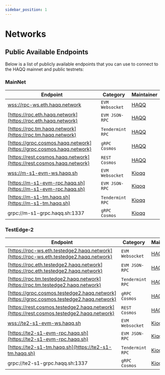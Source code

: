 ```yaml
---
sidebar_position: 1
---
```


# Networks

## Public Available Endpoints

Below is a list of publicly available endpoints that you can use to connect to the HAQQ mainnet and public testnets:

### MainNet

| Endpoint                                                             | Category         | Maintainer                        |
| -------------------------------------------------------------------- | ---------------- | --------------------------------- |
| [wss://rpc-ws.eth.haqq.network](wss://rpc-ws.eth.haqq.network)       | `EVM Websocket`  | [HAQQ](https://haqq.network)      |
| [https://rpc.eth.haqq.network](https://rpc.eth.haqq.network)         | `EVM JSON-RPC`   | [HAQQ](https://haqq.network)      |
| [https://rpc.tm.haqq.network](https://rpc.tm.haqq.network)           | `Tendermint RPC` | [HAQQ](https://haqq.network)      |
| [https://grpc.cosmos.haqq.network](https://grpc.cosmos.haqq.network) | `gRPC Cosmos`    | [HAQQ](https://haqq.network)      |
| [https://rest.cosmos.haqq.network](https://rest.cosmos.haqq.network) | `REST Cosmos`    | [HAQQ](https://haqq.network)      |
| [wss://m-s1-evm-ws.haqq.sh](wss://m-s1-evm-ws.haqq.sh)               | `EVM Websocket`  | [Kioqq](https://github.com/kioqq) |
| [https://m-s1-evm-rpc.haqq.sh](https://m-s1-evm-rpc.haqq.sh)         | `EVM JSON-RPC`   | [Kiqoq](https://github.com/kioqq) |
| [https://m-s1-tm.haqq.sh](https://m-s1-tm.haqq.sh)                   | `Tendermint RPC` | [Kioqq](https://github.com/kioqq) |
| grpc://m-s1-grpc.haqq.sh:1337                                        | `gRPC Cosmos`    | [Kioqq](https://github.com/kioqq) |

### TestEdge-2

| Endpoint                                                                                 | Category         | Maintainer                        |
| ---------------------------------------------------------------------------------------- | ---------------- | --------------------------------- |
| [https://rpc-ws.eth.testedge2.haqq.network](https://rpc-ws.eth.testedge2.haqq.network)   | `EVM Websocket`  | [HAQQ](https://haqq.network)      |
| [https://rpc.eth.testedge2.haqq.network](https://rpc.eth.testedge2.haqq.network)         | `EVM JSON-RPC`   | [HAQQ](https://haqq.network)      |
| [https://rpc.tm.testedge2.haqq.network](https://rpc.tm.testedge2.haqq.network)           | `Tendermint RPC` | [HAQQ](https://haqq.network)      |
| [https://grpc.cosmos.testedge2.haqq.network](https://grpc.cosmos.testedge2.haqq.network) | `gRPC Cosmos`    | [HAQQ](https://haqq.network)      |
| [https://rest.cosmos.testedge2.haqq.network](https://rest.cosmos.testedge2.haqq.network) | `REST Cosmos`    | [HAQQ](https://haqq.network)      |
| [wss://te2-s1-evm-ws.haqq.sh](wss://te2-s1-evm-ws.haqq.sh)                               | `EVM Websocket`  | [Kioqq](https://github.com/kioqq) |
| [https://te2-s1-evm-rpc.haqq.sh](https://te2-s1-evm-rpc.haqq.sh)                         | `EVM JSON-RPC`   | [Kiqoq](https://github.com/kioqq) |
| [https://te2-s1-tm.haqq.sh](https://te2-s1-tm.haqq.sh)                                   | `Tendermint RPC` | [Kioqq](https://github.com/kioqq) |
| grpc://te2-s1-grpc.haqq.sh:1337                                                          | `gRPC Cosmos`    | [Kioqq](https://github.com/kioqq) |
